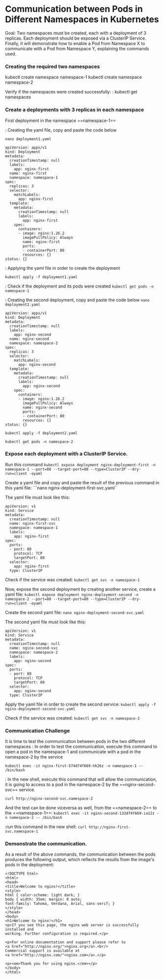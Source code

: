 # Communication between Pods in Different Namespaces in Kubernetes

Goal: Two namespaces must be created, each with a deployment of 3 replicas. Each deployment should be exposed via a ClusterIP Service. Finally, it will demonstrate how to enable a Pod from Namespace X to communicate with a Pod from Namespace Y, explaining the commands used.

### Creating the required two namespaces
kubectl create namespace namespace-1
kubectl create namespace namespace-2

Verify if the namespaces were created successfully: 
: kubectl get namespaces

### Create a deployments with 3 replicas in each namespace

First deployment in the namespace ==namespace-1==

: Creating the yaml file, copy and paste the code below

```nano deployment1.yaml```

```
apiVersion: apps/v1
kind: Deployment
metadata:
  creationTimestamp: null
  labels:
    app: nginx-first
  name: nginx-first
  namespace: namespace-1
spec:
  replicas: 3
  selector:
    matchLabels:
      app: nginx-first
  template:
    metadata:
      creationTimestamp: null
      labels:
        app: nginx-first
    spec:
      containers:
      - image: nginx:1.26.2
        imagePullPolicy: Always
        name: nginx-first
        ports:
        - containerPort: 80
        resources: {}
status: {}
```
: Applying the yaml file in order to create the deployment

```kubectl apply -f deployment1.yaml```

: Check if the deployment and its pods were created 
```kubectl get pods -n namespace-1```


: Creating the second deployment, copy and paste the code below
```nano deployment2.yaml```

```
apiVersion: apps/v1
kind: Deployment
metadata:
  creationTimestamp: null
  labels:
    app: nginx-second
  name: nginx-second
  namespace: namespace-2
spec:
  replicas: 3
  selector:
    matchLabels:
      app: nginx-second
  template:
    metadata:
      creationTimestamp: null
      labels:
        app: nginx-second
    spec:
      containers:
      - image: nginx:1.26.2
        imagePullPolicy: Always
        name: nginx-second
        ports:
        - containerPort: 80
        resources: {}
status: {}
```

```kubectl apply -f deployment2.yaml```

```kubectl get pods -n namespace-2```


### Expose each deployment with a ClusterIP Service.

Run this command
```kubectl expose deployment nginx-deployment-first -n namespace-1 --port=80 --target-port=80 --type=ClusterIP --dry-run=client -oyaml```

Create a yaml file and copy and paste the result of the previous command in this yaml file:
```nano nginx-deployment-first-svc.yaml``

The yaml file must look like this:
```                                         
apiVersion: v1
kind: Service
metadata:
  creationTimestamp: null
  name: nginx-first-svc
  namespace: namespace-1
  labels:
    app: nginx-first
spec:
  ports:
  - port: 80
    protocol: TCP
    targetPort: 80
  selector:
    app: nginx-first
  type: ClusterIP
```

Check if the service was created:
```kubectl get svc -n namespace-1```

Now, expose the second deployment by creating another service, create a yaml file: 
```kubectl expose deployment nginx-deployment-second -n namespace-2 --port=80 --target-port=80 --type=ClusterIP --dry-run=client -oyaml```

Create the second yaml file:
```nano nginx-deployment-second-svc.yaml```

The second yaml file must look like this:                                                    
```
apiVersion: v1
kind: Service
metadata:
  creationTimestamp: null
  name: nginx-second-svc
  namespace: namespace-2
  labels:
    app: nginx-second
spec:
  ports:
  - port: 80
    protocol: TCP
    targetPort: 80
  selector:
    app: nginx-second
  type: ClusterIP
```

Apply the yaml file in order to create the second service:
```kubectl apply -f nginx-deployment-second-svc.yaml```

Check if the service was created:
```kubectl get svc -n namespace-2```

### Communication Challenge

It is time to test the communication between pods in the two different namespaces
: In order to test the communication, execute this command to open a pod in the namespace-1 and communicate with a pod in the namespace-2 by the service

```kubectl exec -it nginx-first-574d74f669-hk26z -n namespace-1 -- /bin/bash```

: In the new shell, execute this command that will allow the communication, it is going to access to a pod in the namespace-2 by the ==nginx-second-svc== service.

```curl http://nginx-second-svc.namespace-2```

And the test can be done viceversa as well, from the ==namespace-2== to the ==namespace-1==:
```kubectl exec -it nginx-second-132d74f669-ia12z -n namespace-2 -- /bin/bash```

:run this command in the new shell:
```curl http://nginx-first-svc.namespace-1```

### Demonstrate the communication.

As a result of the above commands, the communication between the pods produces the following output, which reflects the results from the image's pods in the deployment:

```
<!DOCTYPE html>
<html>
<head>
<title>Welcome to nginx!</title>
<style>
html { color-scheme: light dark; }
body { width: 35em; margin: 0 auto;
font-family: Tahoma, Verdana, Arial, sans-serif; }
</style>
</head>
<body>
<h1>Welcome to nginx!</h1>
<p>If you see this page, the nginx web server is successfully installed and
working. Further configuration is required.</p>

<p>For online documentation and support please refer to
<a href="http://nginx.org/">nginx.org</a>.<br/>
Commercial support is available at
<a href="http://nginx.com/">nginx.com</a>.</p>

<p><em>Thank you for using nginx.</em></p>
</body>
</html>
```


